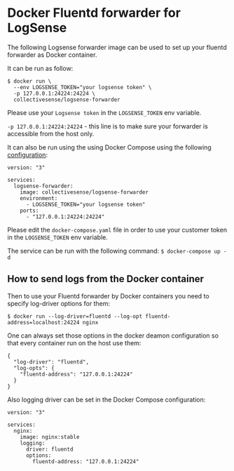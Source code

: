 # Docker Fluentd forwarder for LogSense

The following Logsense forwarder image can be used to set up your fluentd forwarder as Docker container.

It can be run as follow:
```
$ docker run \
  --env LOGSENSE_TOKEN="your logsense token" \
  -p 127.0.0.1:24224:24224 \
  collectivesense/logsense-forwarder
```

Please use your `Logsense token` in the `LOGSENSE_TOKEN` env variable.

`-p 127.0.0.1:24224:24224` - this line is to make sure your forwarder is accessible from the host only.

It can also be run using the using Docker Compose using the following [configuration](docker-compose.yaml):

```
version: "3"

services:
  logsense-forwarder:
    image: collectivesense/logsense-forwarder
    environment:
      - LOGSENSE_TOKEN="your logsense token"
    ports:
      - "127.0.0.1:24224:24224"
```

Please edit the `docker-compose.yaml` file in order to use your customer token in the `LOGSENSE_TOKEN` env variable.

The service can be run with the following command:
```$ docker-compose up -d```

## How to send logs from the Docker container

Then to use your Fluentd forwarder by Docker containers you need to specify log-driver options for them:

```$ docker run --log-driver=fluentd --log-opt fluentd-address=localhost:24224 nginx```

One can always set those options in the docker deamon configuration so that every container run on the host use them:

```
{
  "log-driver": "fluentd",
  "log-opts": {
    "fluentd-address": "127.0.0.1:24224"
  }
}
```

Also logging driver can be set in the Docker Compose configuration:
```
version: "3"

services:
  nginx:
    image: nginx:stable
    logging:
      driver: fluentd
      options:
        fluentd-address: "127.0.0.1:24224"
```
